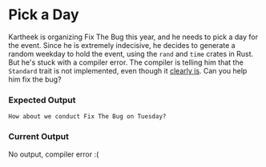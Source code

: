 # Pick a Day

Kartheek is organizing Fix The Bug this year, and he needs to pick a day for the event. Since he is
extremely indecisive, he decides to generate a random weekday to hold the event, using the `rand`
and `time` crates in Rust. But he's stuck with a compiler error. The compiler is telling him that
the `Standard` trait is not implemented, even though it [clearly
is](https://docs.rs/time/latest/time/enum.Weekday.html#impl-Distribution%3CWeekday%3E-for-Standard).
Can you help him fix the bug?

### Expected Output

```
How about we conduct Fix The Bug on Tuesday?
```

### Current Output

No output, compiler error :(
